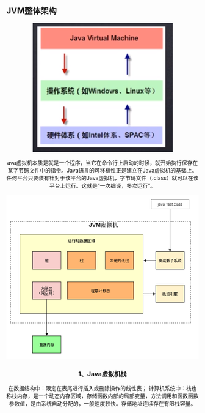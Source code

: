 ## JVM整体架构

<div align="center">

![title](https://raw.githubusercontent.com/XQLong/Image-Hosting/master/gitnote/2019/08/06/1565058630843-1565058630847.png)

ava虚拟机本质是就是一个程序，当它在命令行上启动的时候，就开始执行保存在某字节码文件中的指令。Java语言的可移植性正是建立在Java虚拟机的基础上。任何平台只要装有针对于该平台的Java虚拟机，字节码文件（.class）就可以在该平台上运行。这就是“一次编译，多次运行”。

<div align="center">

![title](https://raw.githubusercontent.com/XQLong/Image-Hosting/master/gitnote/2019/08/06/1565059831048-1565059831224.png)

</div>

### 1、Java虚拟机栈

在数据结构中：限定在表尾进行插入或删除操作的线性表；
计算机系统中：栈也称栈内存，是一个动态内存区域，存储函数内部的局部变量，方法调用和函数函数参数值，是由系统自动分配的，一般速度较快。存储地址连续存在有限栈容量。